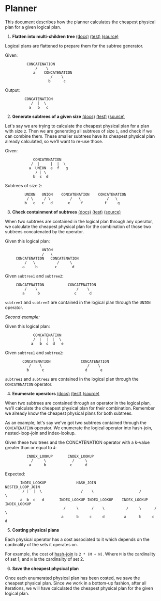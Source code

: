 # Planner

This document describes how the planner calculates the cheapest physical plan for a given logical plan.

1. __Flatten into multi-children tree__ [(docs)](https://giedomak.github.io/TelepathDB/telepathdb/com.github.giedomak.telepathdb.datamodels.plans.utilities/-multi-tree-flattener/index.html) [(test)](https://github.com/giedomak/TelepathDB/blob/master/src/test/java/com/github/giedomak/telepathdb/datamodels/plans/utilities/MultiTreeFlattenerTest.kt#L15) [(source)](https://github.com/giedomak/TelepathDB/blob/master/src/main/java/com/github/giedomak/telepathdb/datamodels/plans/utilities/MultiTreeFlattener.kt#L37)

  Logical plans are flattened to prepare them for the subtree generator.

  Given:

              CONCATENATION
                  /    \
                 a    CONCATENATION
                         /    \
                        b      c

  Output:

             CONCATENATION
                /  |  \
               a   b   c

2. __Generate subtrees of a given size__ [(docs)](https://giedomak.github.io/TelepathDB/telepathdb/com.github.giedomak.telepathdb.datamodels.plans.utilities/-logical-plan-subtree/index.html)  [(test)](https://github.com/giedomak/TelepathDB/blob/master/src/test/java/com/github/giedomak/telepathdb/datamodels/plans/utilities/LogicalPlanSubtreeTest.kt#L15) [(source)](https://github.com/giedomak/TelepathDB/blob/master/src/main/java/com/github/giedomak/telepathdb/datamodels/plans/utilities/LogicalPlanSubtree.kt#L16)

  Let's say we are trying to calculate the cheapest physical plan for a plan with size `2`. Then we are generating all subtrees of size `1`, and check if we can combine them. These smaller subtrees have its cheapest physical plan already calculated, so we'll want to re-use those.

  Given:

                 CONCATENATION
                /  |     |  |  \
               a  UNION  e  f   g
                  / | \
                 b  c  d

  Subtrees of size `2`:

             UNION   UNION    CONCATENATION    CONCATENATION
              / \     / \         /   \            /   \
             b   c   c   d       e     f          f     g

3. __Check containment of subtrees__ [(docs)](https://giedomak.github.io/TelepathDB/telepathdb/com.github.giedomak.telepathdb.datamodels.plans.utilities/-multi-tree-containment/index.html) [(test)](https://github.com/giedomak/TelepathDB/blob/master/src/test/java/com/github/giedomak/telepathdb/datamodels/plans/utilities/MultiTreeContainmentTest.kt#L19) [(source)](https://github.com/giedomak/TelepathDB/blob/master/src/main/java/com/github/giedomak/telepathdb/datamodels/plans/utilities/MultiTreeContainment.kt#L13)

  When two subtrees are contained in the logical plan through any operator, we calculate the cheapest physical plan for the combination of those two subtrees concatenated by the operator.

  Given this logical plan:

                     UNION
                     /   \
         CONCATENATION   CONCATENATION
             /   \          /     \
            a     b        c       d

  Given `subtree1` and `subtree2`:

         CONCATENATION           CONCATENATION
             /    \                  /    \
            a      b                c      d

  `subtree1` and `subtree2` are contained in the logical plan through the `UNION` operator.

  _Second example:_

  Given this logical plan:

                 CONCATENATION
                 /  |  |  |  \
                a   b  c  d   e

  Given `subtree1` and `subtree2`:

            CONCATENATION              CONCATENATION
               /    \                     /    \
              b      c                   d      e

  `subtree1` and `subtree2` are contained in the logical plan through the `CONCATENATION` operator.

4. __Enumerate operators__ [(docs)](https://giedomak.github.io/TelepathDB/telepathdb/com.github.giedomak.telepathdb.planner.enumerator/-simple-enumerator/index.html) [(test)](https://github.com/giedomak/TelepathDB/blob/master/src/test/java/com/github/giedomak/telepathdb/planner/enumerator/SimpleEnumeratorTest.kt) [(source)](https://github.com/giedomak/TelepathDB/blob/master/src/main/java/com/github/giedomak/telepathdb/planner/enumerator/SimpleEnumerator.kt#L10)

  When two subtrees are contained through an operator in the logical plan, we'll calculate the cheapest physical plan for their combination. Remember we already know the cheapest physical plans for both subtrees.

  As an example, let's say we've got two subtrees contained through the `CONCATENATION` operator. We enumerate the logical operator into hash-join, nested-loop-join and index-lookup.

  Given these two trees and the CONCATENATION operator with a k-value greater than or equal to `4`:

              INDEX_LOOKUP       INDEX_LOOKUP
                /     \            /     \
               a      b           c      d

  Expected:

           INDEX_LOOKUP              HASH_JOIN                NESTED_LOOP_JOIN
            / |  |  \                  /    \                     /       \
           a  b  c   d       INDEX_LOOKUP INDEX_LOOKUP    INDEX_LOOKUP INDEX_LOOKUP
                               /     \      /    \          /     \      /    \
                              a      b     c     d         a      b     c     d

5. __Costing physical plans__

  Each physical operator has a cost associated to it which depends on the cardinality of the sets it operates on.

  For example, the cost of [hash-join](https://github.com/giedomak/TelepathDB/blob/master/src/main/java/com/github/giedomak/telepathdb/physicaloperators/HashJoin.kt#L32) is `2 * (M + N)`. Where `M` is the cardinality of set 1, and `N` is the cardinality of set 2.

6. __Save the cheapest physical plan__

  Once each enumerated physical plan has been costed, we save the cheapest physical plan. Since we work in a bottom-up fashion, after all iterations, we will have calculated the cheapest physical plan for the given logical plan.
